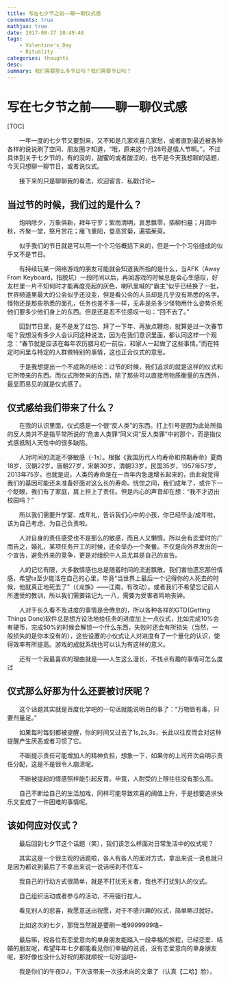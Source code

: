 ```yaml
---
title: 写在七夕节之前——聊一聊仪式感
connments: true
mathjax: true
date: 2017-08-27 18:49:48
tags: 
	- Valentine's_Day
	- Rituality
categories: thoughts
desc:
summary: 我们需要那么多节日吗？我们需要节日吗？
---
```


# 写在七夕节之前——聊一聊仪式感

[TOC]

　　一年一度的七夕节又要到来，又不知是几家欢喜几家愁，或者直到最近被各种各样的说说刷了空间、朋友圈才知道，“哦，原来这个月28号是情人节啊。”。不过具体到关于七夕节的，有的没的，甜蜜的或者酸涩的，也不是今天我想聊的话题，今天只想聊一聊节日，或者说仪式。

　　接下来的只是聊聊我的看法，欢迎留言、私戳讨论~

## 当过节的时候，我们过的是什么？

　　炮响除夕，万象俱新，拜年守岁；絮雨清明，哀思飘零，插柳扫墓；月圆中秋，齐聚一堂，祭月赏花；雁飞重阳，登高赏菊，遍插茱萸。

　　似乎我们的节日就是可以用一个个习俗概括下来的，但是一个个习俗组成的似乎又不是节日。

　　有持续玩某一网络游戏的朋友可能就会知道我所指的是什么，当AFK（Away From Keyboard，指脱坑）一段时间以后，再回游戏的时候总是会心生感叹，好友栏里一片不知何时才能再度亮起的灰色，喇叭里喊的“霸主”似乎已经换了一批，世界频道里最大的公会似乎还没变，但是看公会的人员却是几乎没有熟悉的名字。怪物还是那些熟悉的面孔，任务也差不多一样，无非是杀多少怪物用什么姿势杀死他们要多少他们身上的东西。但是还是忍不住感叹一句：“回不去了。”

　　回到节日里，是不是发了红包、拜了一下年、再放点鞭炮，就算是过一次春节呢？我想没有多少人会认同这种说法，因为在我们意识里面，都认同这样一个观念：“春节就是应该在每年农历腊月初一前后，和家人一起做了这些事情。”而在特定时间里与特定的人群做特别的事情，这也正合仪式的意思。

　　于是我想提出一个不成熟的结论：过节的时候，我们追求的就是这样的仪式和它所带来的东西。而仪式所带来的东西，除了那些可以直接用物质衡量的东西外，最显而易见的就是仪式感了。

## 仪式感给我们带来了什么？

　　在我的认识里面，仪式感是一个很“反人类”的东西。打上引号是因为此处所指的反人类并不是指平常所说的“危害人类罪”同义词“反人类罪”中的那个，而是指仪式感抵制人天性中的很多缺陷。

　　人对时间的流逝不够敏感（-1s）。根据《我国历代人均寿命和预期寿命》夏商18岁，汉朝22岁，唐朝27岁，宋朝30岁，清朝33岁，民国35岁，1957年57岁，2013年75岁。也就是说，人类的寿命是在一百年内急速增长起来的，由此我觉得我们的基因可能还未准备好面对这么长的寿命。恍惚之间，我们成年了，或许下一个眨眼，我们有了家庭，肩上担上了责任。但是内心的声音却在想：“我不才迈出校园吗？”

　　所以我们需要升学宴、成年礼，告诉我们心中的小孩，你已经毕业/成年啦，该为自己考虑，为自己负责啦。

　　人对自身的责任感受也不是那么的敏感，而且人又懒惰。所以会有恋爱时的广而告之，婚礼，某项任务开工的时候，还会举办一个聚餐。不仅是向外界发出的一个宣告，避免外来的竞争，更是对组织中人员尤其是自己的宣告。

　　人的记忆有限，大多数情感也总是随着时间的流逝飘散。我们害怕遗忘那份情感，希望ta至少能活在自己的心里，毕竟“当世界上最后一个记得你的人死去的时候，他就真正地死去了”（《龙族》——江南，有改动）。或者我们不希望忘记前人所遭受的教训，所以我们需要铭记九·一八，需要为受害者鸣响丧钟。

　　人对于长久看不及进度的事情是会倦怠的，所以各种各样的GTD(Getting Things Done)软件总是想方设法地给任务的进度加上一点仪式，比如完成10%会有硬币，完成50%的时候会解锁一个什么东西，失败时还会有所损失（当然，一般损失的是你本没有的），这些设置的小仪式让人对进度有了一个量化的认识，使得效率有所提高。游戏的成就系统也可以认为有这样的意义。

　　还有一个我最喜欢的理由就是——人生这么漫长，不找点有趣的事情可怎么度过

## 仪式那么好那为什么还要被讨厌呢？

　　这个话题其实就是百度化学吧的一句话就能说明白的事了：“万物皆有毒，只要剂量足。”

　　如果每时每刻都被提醒，你的时间又过去了1s,2s,3s，长此以往反而会对这种提醒产生厌恶或者习惯了它。

　　不断提示责任可能增加人的精神负担，想象一下，如果你的上司开次会明示责任分配，这是不是很令人崩溃呢。

　　不断被提起的情感照样能引起反胃。毕竟，人耐受的上限往往没有那么高。

　　自己不断给自己的生活加戏，同样可能导致欢喜的阈值上升，于是想要追求快乐又变成了一件困难的事情呢。

## 该如何应对仪式？

　　最后回到七夕节这个话题（笑），我们该怎么样面对日常生活中的仪式呢？

　　其实这是一个很主观的话题啦，各人有各人的面对方式，拿出来说一说也就只是因为都说到最后了不拿出来说一说话唠刹不住车~

　　我自己的行动方式很简单，就是不打扰无关者，我也不打扰别人的仪式。

　　自己组织活动或者参与的活动，不用强行拉人。

　　看见别人的悲喜，我愿意送出祝愿，对于不感兴趣的仪式，简单略过就好。

　　比如这次的七夕，那我当然就是要刷一堆9999999咯~

　　最后嘛，祝各位有恋爱意向的单身朋友能踏入一段幸福的旅程，已经恋爱、结婚的朋友呢，希望年年七夕都能看见你们幸福的说说，没有恋爱意向的单身朋友呢，那好像也没什么好祝的那就顺祝一句好运吧~

　　我是你们的午夜DJ，下次该带来一次技术向的文章了（认真【二哈】脸）。